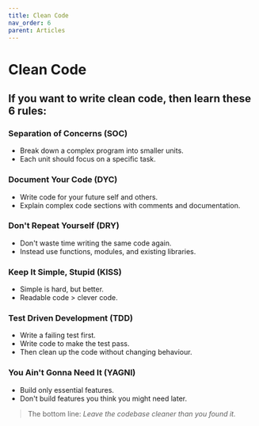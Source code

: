 ```yaml
---
title: Clean Code
nav_order: 6
parent: Articles
---
```


# Clean Code

## If you want to write clean code, then learn these 6 rules:

### Separation of Concerns (SOC)
- Break down a complex program into smaller units.
- Each unit should focus on a specific task.

### Document Your Code (DYC)
- Write code for your future self and others.
- Explain complex code sections with comments and documentation.

### Don't Repeat Yourself (DRY)
- Don't waste time writing the same code again.
- Instead use functions, modules, and existing libraries.

### Keep It Simple, Stupid (KISS)
- Simple is hard, but better.
- Readable code > clever code.

### Test Driven Development (TDD)
- Write a failing test first.
- Write code to make the test pass.
- Then clean up the code without changing behaviour.

### You Ain't Gonna Need It (YAGNI)
- Build only essential features.
- Don't build features you think you might need later.


> The bottom line: *Leave the codebase cleaner than you found it.*